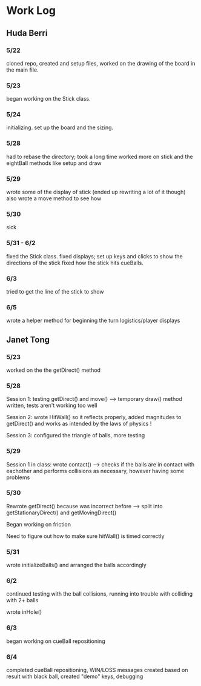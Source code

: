 # Work Log

## Huda Berri

### 5/22

cloned repo, created and setup files, worked on the drawing of the board in the main file.

### 5/23

began working on the Stick class. 

### 5/24
initializing. set up the board and the sizing.

### 5/28
had to rebase the directory; took a long time
worked more on stick and the eightBall methods like setup and draw

### 5/29
wrote some of the display of stick (ended up rewriting a lot of it though)
also wrote a move method to see how

### 5/30 
sick

### 5/31 - 6/2
fixed the Stick class.
  fixed displays; set up keys and clicks to show the directions of the stick
  fixed how the stick hits cueBalls.

### 6/3
tried to get the line of the stick to show

### 6/5
wrote a helper method for beginning the turn logistics/player displays

## Janet Tong

### 5/23 

worked on the the getDirect() method

### 5/28

Session 1: testing getDirect() and move() --> temporary draw() method 
written, tests aren't working too well 

Session 2: wrote HitWall() so it reflects properly, added magnitudes to 
getDirect() and works as intended by the laws of physics ! 

Session 3: configured the triangle of balls, more testing 

### 5/29 

Session 1 in class: wrote contact() --> checks if the balls are in contact 
with eachother and performs collisions as necessary, however having some 
problems 


### 5/30 

Rewrote getDirect() because was incorrect before --> split into getStationaryDirect() and 
getMovingDirect() 

Began working on friction 

Need to figure out how to make sure hitWall() is timed correctly 

### 5/31 

wrote initializeBalls() and arranged the balls accordingly 

### 6/2 

continued testing with the ball collisions, running into trouble with colliding with 2+ balls 

wrote inHole() 

### 6/3 

began working on cueBall repositioning 

### 6/4 

completed cueBall repositioning, WIN/LOSS messages created based on result 
with black ball, created "demo" keys, debugging 
